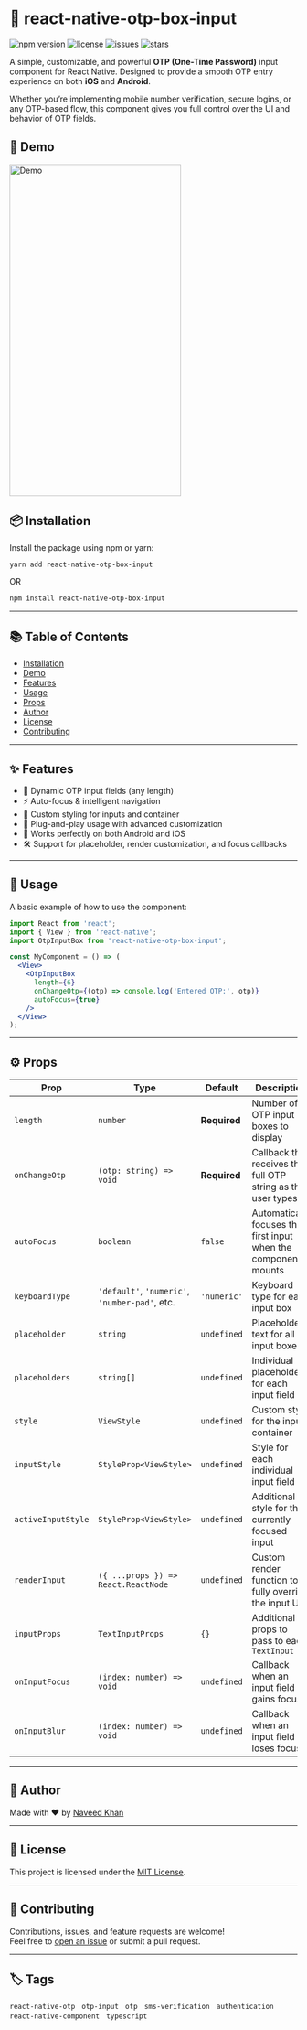 # 🔐 react-native-otp-box-input

[![npm version](https://img.shields.io/npm/v/react-native-otp-input-box.svg)](https://www.npmjs.com/package/react-native-otp-input-box)
[![license](https://img.shields.io/npm/l/react-native-otp-input-box.svg)](https://github.com/eng-naveed/react-native-otp-input-box/blob/main/LICENSE)
[![issues](https://img.shields.io/github/issues/eng-naveed/react-native-otp-input-box.svg)](https://github.com/eng-naveed/react-native-otp-input-box/issues)
[![stars](https://img.shields.io/github/stars/eng-naveed/react-native-otp-input-box.svg)](https://github.com/eng-naveed/react-native-otp-input-box/stargazers)

A simple, customizable, and powerful **OTP (One-Time Password)** input component for React Native. Designed to provide a smooth OTP entry experience on both **iOS** and **Android**.

Whether you’re implementing mobile number verification, secure logins, or any OTP-based flow, this component gives you full control over the UI and behavior of OTP fields.

## 📸 Demo

<img src="./Demo/demo.gif" alt="Demo" width="300" height="580" />

## 📦 Installation

Install the package using npm or yarn:

```bash
yarn add react-native-otp-box-input
```
OR

```bash
npm install react-native-otp-box-input
```

---

## 📚 Table of Contents

- [Installation](#-installation)
- [Demo](#-demo)
- [Features](#-features)
- [Usage](#-usage)
- [Props](#-props)
- [Author](#-author)
- [License](#-license)
- [Contributing](#-contributing)

---

## ✨ Features

- 🔢 Dynamic OTP input fields (any length)
- ⚡ Auto-focus & intelligent navigation
- 🎨 Custom styling for inputs and container
- 🧩 Plug-and-play usage with advanced customization
- 📱 Works perfectly on both Android and iOS
- 🛠️ Support for placeholder, render customization, and focus callbacks

---

## 🚀 Usage

A basic example of how to use the component:

```jsx
import React from 'react';
import { View } from 'react-native';
import OtpInputBox from 'react-native-otp-box-input';

const MyComponent = () => (
  <View>
    <OtpInputBox
      length={6}
      onChangeOtp={(otp) => console.log('Entered OTP:', otp)}
      autoFocus={true}
    />
  </View>
);
```

---

## ⚙️ Props

| Prop               | Type                                           | Default      | Description                                                     |
| ------------------ | ---------------------------------------------- | ------------ | --------------------------------------------------------------- |
| `length`           | `number`                                       | **Required** | Number of OTP input boxes to display                            |
| `onChangeOtp`      | `(otp: string) => void`                        | **Required** | Callback that receives the full OTP string as the user types    |
| `autoFocus`        | `boolean`                                      | `false`      | Automatically focuses the first input when the component mounts |
| `keyboardType`     | `'default'`, `'numeric'`, `'number-pad'`, etc. | `'numeric'`  | Keyboard type for each input box                                |
| `placeholder`      | `string`                                       | `undefined`  | Placeholder text for all input boxes                            |
| `placeholders`     | `string[]`                                     | `undefined`  | Individual placeholders for each input field                    |
| `style`            | `ViewStyle`                                    | `undefined`  | Custom style for the input container                            |
| `inputStyle`       | `StyleProp<ViewStyle>`                         | `undefined`  | Style for each individual input field                           |
| `activeInputStyle` | `StyleProp<ViewStyle>`                         | `undefined`  | Additional style for the currently focused input                |
| `renderInput`      | `({ ...props }) => React.ReactNode`            | `undefined`  | Custom render function to fully override the input UI           |
| `inputProps`       | `TextInputProps`                               | `{}`         | Additional props to pass to each `TextInput`                    |
| `onInputFocus`     | `(index: number) => void`                      | `undefined`  | Callback when an input field gains focus                        |
| `onInputBlur`      | `(index: number) => void`                      | `undefined`  | Callback when an input field loses focus                        |

---

## 👤 Author

Made with ❤️ by [Naveed Khan](https://github.com/eng-naveed)

---

## 📄 License

This project is licensed under the [MIT License](LICENSE).

---

## 🤝 Contributing

Contributions, issues, and feature requests are welcome!  
Feel free to [open an issue](https://github.com/eng-naveed/react-native-otp-input-box/issues) or submit a pull request.

---

## 🏷 Tags

`react-native-otp` &nbsp; `otp-input` &nbsp; `otp` &nbsp; `sms-verification` &nbsp; `authentication` &nbsp; `react-native-component` &nbsp; `typescript`

<!--
TAGS:
react-native-otp, react-native-otp-input-box, react-native otp, react native otp input, react native input box, otp input, sms verification, react native sms input, react native components, react native ui, mobile authentication, mobile otp, one time password input, otp input react native, otp textbox, 6 digit otp input, typescript react native component, react native typescript ui, custom otp input react native, lightweight otp input, react-native-component, react native auth component, mobile verification input, react-native-login, otp-field, otp entry react native, 4 digit otp react native, 6 digit otp react native, otp focus input, react-native-otp-view, react native secure input
-->

